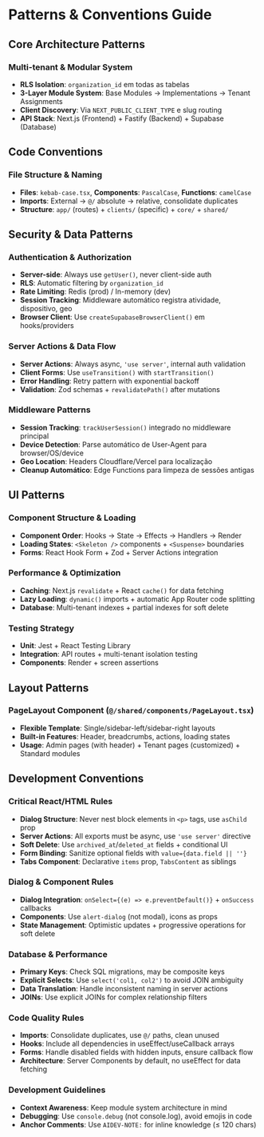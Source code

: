 # Patterns & Conventions Guide

## Core Architecture Patterns

### Multi-tenant & Modular System
- **RLS Isolation**: `organization_id` em todas as tabelas
- **3-Layer Module System**: Base Modules → Implementations → Tenant Assignments
- **Client Discovery**: Via `NEXT_PUBLIC_CLIENT_TYPE` e slug routing
- **API Stack**: Next.js (Frontend) + Fastify (Backend) + Supabase (Database)

## Code Conventions

### File Structure & Naming
- **Files**: `kebab-case.tsx`, **Components**: `PascalCase`, **Functions**: `camelCase`
- **Imports**: External → `@/` absolute → relative, consolidate duplicates
- **Structure**: `app/` (routes) + `clients/` (specific) + `core/` + `shared/`

## Security & Data Patterns

### Authentication & Authorization
- **Server-side**: Always use `getUser()`, never client-side auth
- **RLS**: Automatic filtering by `organization_id` 
- **Rate Limiting**: Redis (prod) / In-memory (dev)
- **Session Tracking**: Middleware automático registra atividade, dispositivo, geo
- **Browser Client**: Use `createSupabaseBrowserClient()` em hooks/providers

### Server Actions & Data Flow
- **Server Actions**: Always async, `'use server'`, internal auth validation
- **Client Forms**: Use `useTransition()` with `startTransition()`
- **Error Handling**: Retry pattern with exponential backoff
- **Validation**: Zod schemas + `revalidatePath()` after mutations

### Middleware Patterns
- **Session Tracking**: `trackUserSession()` integrado no middleware principal
- **Device Detection**: Parse automático de User-Agent para browser/OS/device
- **Geo Location**: Headers Cloudflare/Vercel para localização
- **Cleanup Automático**: Edge Functions para limpeza de sessões antigas

## UI Patterns

### Component Structure & Loading
- **Component Order**: Hooks → State → Effects → Handlers → Render
- **Loading States**: `<Skeleton />` components + `<Suspense>` boundaries
- **Forms**: React Hook Form + Zod + Server Actions integration

### Performance & Optimization
- **Caching**: Next.js `revalidate` + React `cache()` for data fetching
- **Lazy Loading**: `dynamic()` imports + automatic App Router code splitting
- **Database**: Multi-tenant indexes + partial indexes for soft delete

### Testing Strategy
- **Unit**: Jest + React Testing Library
- **Integration**: API routes + multi-tenant isolation testing
- **Components**: Render + screen assertions

## Layout Patterns

### PageLayout Component (`@/shared/components/PageLayout.tsx`)
- **Flexible Template**: Single/sidebar-left/sidebar-right layouts
- **Built-in Features**: Header, breadcrumbs, actions, loading states
- **Usage**: Admin pages (with header) + Tenant pages (customized) + Standard modules

## Development Conventions

### Critical React/HTML Rules
- **Dialog Structure**: Never nest block elements in `<p>` tags, use `asChild` prop
- **Server Actions**: All exports must be async, use `'use server'` directive  
- **Soft Delete**: Use `archived_at`/`deleted_at` fields + conditional UI
- **Form Binding**: Sanitize optional fields with `value={data.field || ''}`
- **Tabs Component**: Declarative `items` prop, `TabsContent` as siblings

### Dialog & Component Rules
- **Dialog Integration**: `onSelect={(e) => e.preventDefault()}` + `onSuccess` callbacks
- **Components**: Use `alert-dialog` (not modal), icons as props
- **State Management**: Optimistic updates + progressive operations for soft delete

### Database & Performance 
- **Primary Keys**: Check SQL migrations, may be composite keys
- **Explicit Selects**: Use `select('col1, col2')` to avoid JOIN ambiguity  
- **Data Translation**: Handle inconsistent naming in server actions
- **JOINs**: Use explicit JOINs for complex relationship filters

### Code Quality Rules
- **Imports**: Consolidate duplicates, use `@/` paths, clean unused
- **Hooks**: Include all dependencies in useEffect/useCallback arrays
- **Forms**: Handle disabled fields with hidden inputs, ensure callback flow
- **Architecture**: Server Components by default, no useEffect for data fetching

### Development Guidelines
- **Context Awareness**: Keep module system architecture in mind
- **Debugging**: Use `console.debug` (not console.log), avoid emojis in code
- **Anchor Comments**: Use `AIDEV-NOTE:` for inline knowledge (≤ 120 chars) 